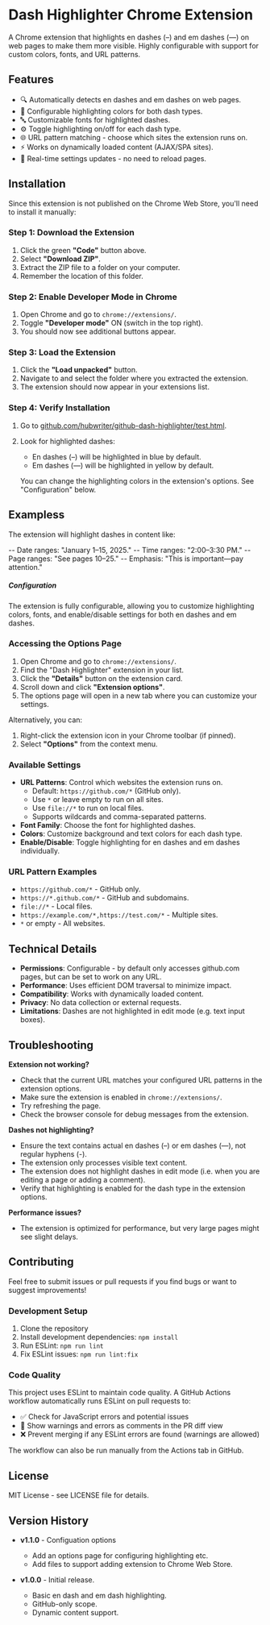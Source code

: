 # Dash Highlighter Chrome Extension

A Chrome extension that highlights en dashes (–) and em dashes (—) on web pages to make them more visible. Highly configurable with support for custom colors, fonts, and URL patterns.

## Features

- 🔍 Automatically detects en dashes and em dashes on web pages.
- 🎨 Configurable highlighting colors for both dash types.
- 🔤 Customizable fonts for highlighted dashes.
- ⚙️ Toggle highlighting on/off for each dash type.
- 🌐 URL pattern matching - choose which sites the extension runs on.
- ⚡ Works on dynamically loaded content (AJAX/SPA sites).
- 🎯 Real-time settings updates - no need to reload pages.

## Installation

Since this extension is not published on the Chrome Web Store, you'll need to install it manually:

### Step 1: Download the Extension

1. Click the green **"Code"** button above.
2. Select **"Download ZIP"**.
3. Extract the ZIP file to a folder on your computer.
4. Remember the location of this folder.

### Step 2: Enable Developer Mode in Chrome

1. Open Chrome and go to `chrome://extensions/`.
2. Toggle **"Developer mode"** ON (switch in the top right).
3. You should now see additional buttons appear.

### Step 3: Load the Extension

1. Click the **"Load unpacked"** button.
2. Navigate to and select the folder where you extracted the extension.
3. The extension should now appear in your extensions list.

### Step 4: Verify Installation

1. Go to [github.com/hubwriter/github-dash-highlighter/test.html](https://github.com/hubwriter/github-dash-highlighter/blob/main/test.html).
2. Look for highlighted dashes:
   - En dashes (–) will be highlighted in blue by default.
   - Em dashes (—) will be highlighted in yellow by default.

   You can change the highlighting colors in the extension's options. See "Configuration" below.

## Exampless

The extension will highlight dashes in content like:


   -- Date ranges: "January 1–15, 2025."
   -- Time ranges: "2:00–3:30 PM."
   -- Page ranges: "See pages 10–25."
   -- Emphasis: "This is important—pay attention."

##### Configuration

The extension is fully configurable, allowing you to customize highlighting colors, fonts, and enable/disable settings for both en dashes and em dashes.

### Accessing the Options Page

1. Open Chrome and go to `chrome://extensions/`.
2. Find the "Dash Highlighter" extension in your list.
3. Click the **"Details"** button on the extension card.
4. Scroll down and click **"Extension options"**.
5. The options page will open in a new tab where you can customize your settings.

Alternatively, you can:
1. Right-click the extension icon in your Chrome toolbar (if pinned).
2. Select **"Options"** from the context menu.

### Available Settings

- **URL Patterns**: Control which websites the extension runs on.
  - Default: `https://github.com/*` (GitHub only).
  - Use `*` or leave empty to run on all sites.
  - Use `file://*` to run on local files.
  - Supports wildcards and comma-separated patterns.
- **Font Family**: Choose the font for highlighted dashes.
- **Colors**: Customize background and text colors for each dash type.
- **Enable/Disable**: Toggle highlighting for en dashes and em dashes individually.

### URL Pattern Examples

- `https://github.com/*` - GitHub only.
- `https://*.github.com/*` - GitHub and subdomains.
- `file://*` - Local files.
- `https://example.com/*,https://test.com/*` - Multiple sites.
- `*` or empty - All websites.

## Technical Details

- **Permissions**: Configurable - by default only accesses github.com pages, but can be set to work on any URL.
- **Performance**: Uses efficient DOM traversal to minimize impact.
- **Compatibility**: Works with dynamically loaded content.
- **Privacy**: No data collection or external requests.
- **Limitations**: Dashes are not highlighted in edit mode (e.g. text input boxes).

## Troubleshooting

**Extension not working?**
- Check that the current URL matches your configured URL patterns in the extension options.
- Make sure the extension is enabled in `chrome://extensions/`.
- Try refreshing the page.
- Check the browser console for debug messages from the extension.

**Dashes not highlighting?**
- Ensure the text contains actual en dashes (–) or em dashes (—), not regular hyphens (-).
- The extension only processes visible text content.
- The extension does not highlight dashes in edit mode (i.e. when you are editing a page or adding a comment).
- Verify that highlighting is enabled for the dash type in the extension options.

**Performance issues?**
- The extension is optimized for performance, but very large pages might see slight delays.

## Contributing

Feel free to submit issues or pull requests if you find bugs or want to suggest improvements!

### Development Setup

1. Clone the repository
2. Install development dependencies: `npm install`
3. Run ESLint: `npm run lint`
4. Fix ESLint issues: `npm run lint:fix`

### Code Quality

This project uses ESLint to maintain code quality. A GitHub Actions workflow automatically runs ESLint on pull requests to:

- ✅ Check for JavaScript errors and potential issues
- 📝 Show warnings and errors as comments in the PR diff view
- ❌ Prevent merging if any ESLint errors are found (warnings are allowed)

The workflow can also be run manually from the Actions tab in GitHub.

## License

MIT License - see LICENSE file for details.

## Version History

- **v1.1.0** - Configuation options
  - Add an options page for configuring highlighting etc.
  - Add files to support adding extension to Chrome Web Store.

- **v1.0.0** - Initial release.
  - Basic en dash and em dash highlighting.
  - GitHub-only scope.
  - Dynamic content support.
